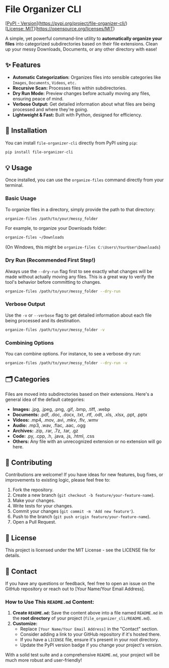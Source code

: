# File Organizer CLI

[[PyPI - Version](https://img.shields.io/pypi/v/file-organizer-cli)](https://pypi.org/project/file-organizer-cli/)  
[[License: MIT](https://img.shields.io/badge/License-MIT-yellow.svg)](https://opensource.org/licenses/MIT)

A simple, yet powerful command-line utility to **automatically organize your files** into categorized subdirectories based on their file extensions. Clean up your messy Downloads, Documents, or any other directory with ease!

## ✨ Features

* **Automatic Categorization:** Organizes files into sensible categories like `Images`, `Documents`, `Videos`, `etc.`
* **Recursive Scan:** Processes files within subdirectories.
* **Dry Run Mode:** Preview changes before actually moving any files, ensuring peace of mind.
* **Verbose Output:** Get detailed information about what files are being processed and where they're going.
* **Lightweight & Fast:** Built with Python, designed for efficiency.

## 🚀 Installation

You can install `file-organizer-cli` directly from PyPI using `pip`:

```bash
pip install file-organizer-cli
```

## 💡 Usage

Once installed, you can use the `organize-files` command directly from your terminal.

### Basic Usage

To organize files in a directory, simply provide the path to that directory:

```bash
organize-files /path/to/your/messy_folder
```

For example, to organize your Downloads folder:

```bash
organize-files ~/Downloads
```

(On Windows, this might be `organize-files C:\Users\YourUser\Downloads`)

### Dry Run (Recommended First Step!)

Always use the `--dry-run` flag first to see exactly what changes will be made without actually moving any files. This is a great way to verify the tool's behavior before committing to changes.

```bash
organize-files /path/to/your/messy_folder --dry-run
```

### Verbose Output

Use the `-v` or `--verbose` flag to get detailed information about each file being processed and its destination.

```bash
organize-files /path/to/your/messy_folder -v
```

### Combining Options

You can combine options. For instance, to see a verbose dry run:

```bash
organize-files /path/to/your/messy_folder --dry-run -v
```

## 🗂️ Categories

Files are moved into subdirectories based on their extensions. Here's a general idea of the default categories:

- **Images:** .jpg, .jpeg, .png, .gif, .bmp, .tiff, .webp
- **Documents:** .pdf, .doc, .docx, .txt, .rtf, .odt, .xls, .xlsx, .ppt, .pptx
- **Videos:** .mp4, .mov, .avi, .mkv, .flv, .wmv
- **Audio:** .mp3, .wav, .flac, .aac, .ogg
- **Archives:** .zip, .rar, .7z, .tar, .gz
- **Code:** .py, .cpp, .h, .java, .js, .html, .css
- **Others:** Any file with an unrecognized extension or no extension will go here.

## 🤝 Contributing

Contributions are welcome! If you have ideas for new features, bug fixes, or improvements to existing logic, please feel free to:

1. Fork the repository.
2. Create a new branch (`git checkout -b feature/your-feature-name`).
3. Make your changes.
4. Write tests for your changes.
5. Commit your changes (`git commit -m 'Add new feature'`).
6. Push to the branch (`git push origin feature/your-feature-name`).
7. Open a Pull Request.

## 📄 License

This project is licensed under the MIT License - see the LICENSE file for details.

## 📧 Contact

If you have any questions or feedback, feel free to open an issue on the GitHub repository or reach out to [Your Name/Your Email Address].

### How to Use This `README.md` Content:

1. **Create `README.md`:** Save the content above into a file named `README.md` in the **root directory** of your project (`file_organizer_cli/README.md`).
2. **Customize:**
    - Replace `[Your Name/Your Email Address]` in the "Contact" section.
    - Consider adding a link to your GitHub repository if it's hosted there.
    - If you have a `LICENSE` file, ensure it's present in your root directory.
    - Update the PyPI version badge if you change your project's version.

With a solid test suite and a comprehensive `README.md`, your project will be much more robust and user-friendly!